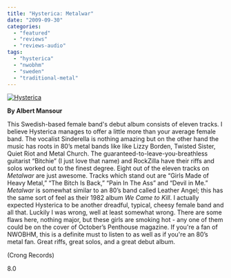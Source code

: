 ```yaml
---
title: "Hysterica: Metalwar"
date: "2009-09-30"
categories: 
  - "featured"
  - "reviews"
  - "reviews-audio"
tags: 
  - "hysterica"
  - "nwobhm"
  - "sweden"
  - "traditional-metal"
---
```


[![Hysterica](http://www.hellbound.ca/wp-content/uploads/2009/09/Hysterica.jpg "Hysterica")](http://www.hellbound.ca/wp-content/uploads/2009/09/Hysterica.jpg)

**By Albert Mansour**

This Swedish-based female band's debut album consists of eleven tracks. I believe Hysterica manages to offer a little more than your average female band. The vocalist Sinderella is nothing amazing but on the other hand the music has roots in 80’s metal bands like like Lizzy Borden, Twisted Sister, Quiet Riot and Metal Church. The guaranteed\-to-leave-you-breathless guitarist “Bitchie” (I just love that name) and RockZilla have their riffs and solos worked out to the finest degree. Eight out of the eleven tracks on _Metalwar_ are just awesome. Tracks which stand out are “Girls Made of Heavy Metal,” “The Bitch Is Back,” “Pain In The Ass” and “Devil in Me.” _Metalwar_ is somewhat similar to an 80’s band called Leather Angel; this has the same sort of feel as their 1982 album _We Came to Kill_. I actually expected Hysterica to be another dreadful, typical, cheesy female band and all that. Luckily I was wrong, well at least somewhat wrong. There are some flaws here, nothing major, but these girls are smoking hot - any one of them could be on the cover of October’s Penthouse magazine. If you're a fan of NWOBHM, this is a definite must to listen to as well as if you're an 80’s metal fan. Great riffs, great solos, and a great debut album.

(Crong Records)

8.0
